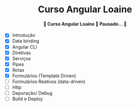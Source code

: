 <h1 align="center">Curso Angular Loaine</h1>

<h4 align="center"> 
	🛑  Curso Angular Loaine 🚀 Pausado...  🛑
</h4>


- [x]  Introdução 
- [x]  Data binding 
- [x]  Angular CLI 
- [x]  Diretivas 
- [x]  Serviços 
- [x]  Pipes 
- [x]  Rotas 
- [x]  Formulários (Template Driven) 
- [ ]  Formulários Reativos (data-driven)
- [ ]  Http 
- [ ]  Depuração/ Debug 
- [ ]  Build e Deploy 
